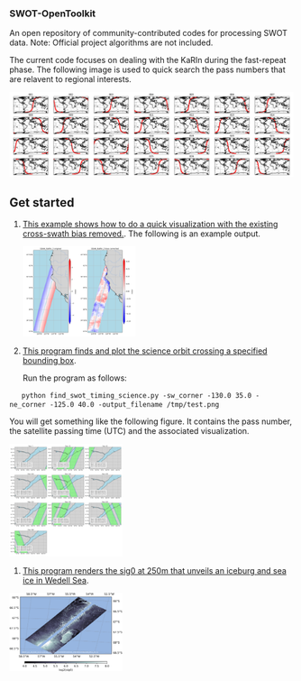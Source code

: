 ### SWOT-OpenToolkit
An open repository of community-contributed codes for processing SWOT data. Note: Official project algorithms are not included.

The current code focuses on dealing with the KaRIn during the fast-repeat phase. The following image is used to quick search the pass numbers that are relavent to regional interests. 

![Passes over the calval period](media/calval_passes_locations.png)


## Get started 

1. [This example shows how to do a quick visualization with the existing cross-swath bias removed.](examples/simple_visualization.ipynb). The following is an example output. 

    <img src="media/figures/ssha_karin_2_california.png" alt="Alt Text" width="200">

1.  [This program finds and plot the science orbit crossing a specified bounding box](src/find_swot_passes_science.py).

     Run the program as follows:

```
   python find_swot_timing_science.py -sw_corner -130.0 35.0 -ne_corner -125.0 40.0 -output_filename /tmp/test.png
```

   You will get something like the following figure. It contains the pass number, the satellite passing time (UTC) and the associated visualization. 

<img src="media/figures/science_orbit_timing_example_quebec.png" alt="Alt Text" width="200">

1.  [This program renders the sig0 at 250m that unveils an iceburg and sea ice in Wedell Sea](example/unsmoothed_sea_ice_250m.ipynb).

<img src="media/figures/Unsmoothed_sig0_images/SWOT_L2_LR_SSH_Unsmoothed_486_005_20230409T233402_20230410T002508_PIA1_01.png" alt="sig0 over sea ice" width="200">

